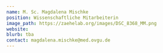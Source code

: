 ```yaml
---
name: M. Sc. Magdalena Mischke
position: Wissenschaftliche Mitarbeiterin
image_path: https://zaehelab.org/images/DSC_8368_MM.png
website:
blurb: tba
contact: magdalena.mischke@med.ovgu.de
---
```

